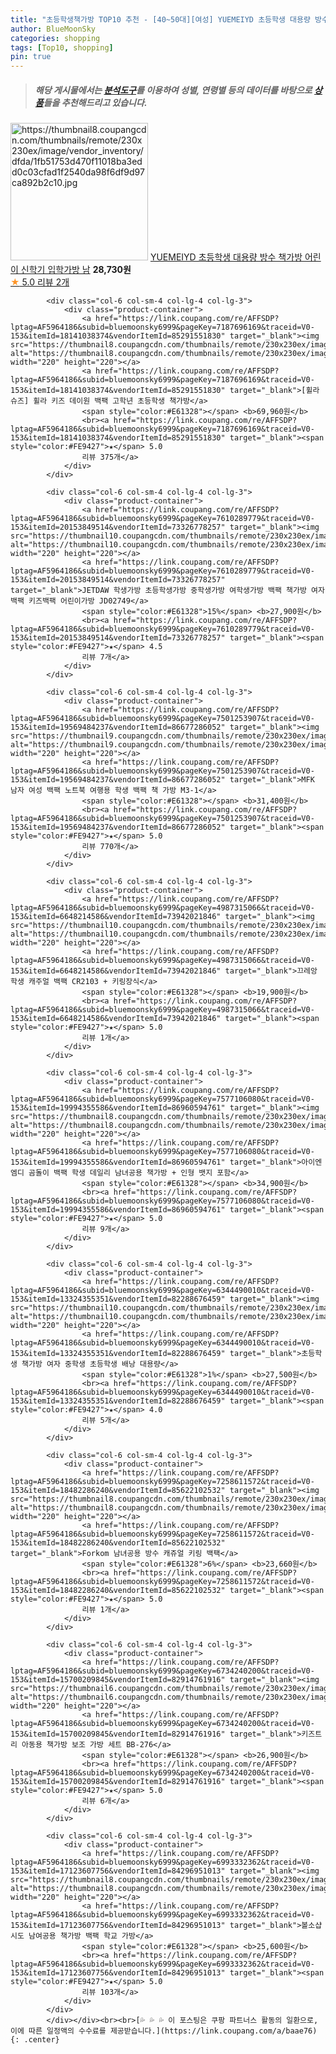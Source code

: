 ```yaml
---
title: "초등학생책가방 TOP10 추천 - [40~50대][여성] YUEMEIYD 초등학생 대용량 방수 책가방 어린이 신학기 입학가방 남"
author: BlueMoonSky
categories: shopping
tags: [Top10, shopping]
pin: true
---
```


> ##### 해당 게시물에서는 [**분석도구**](https://itemscout.io/)를 이용하여 **성별**, **연령별** 등의 데이터를 바탕으로 [**상품**](https://link.coupang.com/a/baae76)들을 추천해드리고 있습니다.
<div class="container"><div class="row">
            <div class="col-6 col-sm-4 col-lg-4 col-lg-3">
                <div class="product-container">
                    <a href="https://link.coupang.com/re/AFFSDP?lptag=AF5964186&subid=bluemoonsky6999&pageKey=7535581331&traceid=V0-153&itemId=19796947941&vendorItemId=86899392168" target="_blank"><img src="https://thumbnail8.coupangcdn.com/thumbnails/remote/230x230ex/image/vendor_inventory/dfda/1fb51753d470f11018ba3edd0c03cfad1f2540da98f6df9d97ca892b2c10.jpg" alt="https://thumbnail8.coupangcdn.com/thumbnails/remote/230x230ex/image/vendor_inventory/dfda/1fb51753d470f11018ba3edd0c03cfad1f2540da98f6df9d97ca892b2c10.jpg" width="220" height="220"></a>
                    <a href="https://link.coupang.com/re/AFFSDP?lptag=AF5964186&subid=bluemoonsky6999&pageKey=7535581331&traceid=V0-153&itemId=19796947941&vendorItemId=86899392168" target="_blank">YUEMEIYD 초등학생 대용량 방수 책가방 어린이 신학기 입학가방 남</a>
                    <span style="color:#E61328"></span> <b>28,730원</b>
                    <br><a href="https://link.coupang.com/re/AFFSDP?lptag=AF5964186&subid=bluemoonsky6999&pageKey=7535581331&traceid=V0-153&itemId=19796947941&vendorItemId=86899392168" target="_blank"><span style="color:#FE9427">★</span> 5.0
                    리뷰 2개</a>
                </div>
            </div>
            
            <div class="col-6 col-sm-4 col-lg-4 col-lg-3">
                <div class="product-container">
                    <a href="https://link.coupang.com/re/AFFSDP?lptag=AF5964186&subid=bluemoonsky6999&pageKey=7187696169&traceid=V0-153&itemId=18141038374&vendorItemId=85291551830" target="_blank"><img src="https://thumbnail8.coupangcdn.com/thumbnails/remote/230x230ex/image/vendor_inventory/df9b/4113af0bce28ee2d7ff881b4fcf89dd403a12e6e0257446542f1bcc7365b.jpg" alt="https://thumbnail8.coupangcdn.com/thumbnails/remote/230x230ex/image/vendor_inventory/df9b/4113af0bce28ee2d7ff881b4fcf89dd403a12e6e0257446542f1bcc7365b.jpg" width="220" height="220"></a>
                    <a href="https://link.coupang.com/re/AFFSDP?lptag=AF5964186&subid=bluemoonsky6999&pageKey=7187696169&traceid=V0-153&itemId=18141038374&vendorItemId=85291551830" target="_blank">[휠라 슈즈] 휠라 키즈 데이원 백팩 고학년 초등학생 책가방</a>
                    <span style="color:#E61328"></span> <b>69,960원</b>
                    <br><a href="https://link.coupang.com/re/AFFSDP?lptag=AF5964186&subid=bluemoonsky6999&pageKey=7187696169&traceid=V0-153&itemId=18141038374&vendorItemId=85291551830" target="_blank"><span style="color:#FE9427">★</span> 5.0
                    리뷰 375개</a>
                </div>
            </div>
            
            <div class="col-6 col-sm-4 col-lg-4 col-lg-3">
                <div class="product-container">
                    <a href="https://link.coupang.com/re/AFFSDP?lptag=AF5964186&subid=bluemoonsky6999&pageKey=7610289779&traceid=V0-153&itemId=20153849514&vendorItemId=73326778257" target="_blank"><img src="https://thumbnail10.coupangcdn.com/thumbnails/remote/230x230ex/image/vendor_inventory/2a3d/3509c0585d241bb27a27950ec2cd2a6d43e7f67ea17c71f9bb1bba5767e5.jpg" alt="https://thumbnail10.coupangcdn.com/thumbnails/remote/230x230ex/image/vendor_inventory/2a3d/3509c0585d241bb27a27950ec2cd2a6d43e7f67ea17c71f9bb1bba5767e5.jpg" width="220" height="220"></a>
                    <a href="https://link.coupang.com/re/AFFSDP?lptag=AF5964186&subid=bluemoonsky6999&pageKey=7610289779&traceid=V0-153&itemId=20153849514&vendorItemId=73326778257" target="_blank">JETDAW 학생가방 초등학생가방 중학생가방 여학생가방 백팩 책가방 여자백팩 키즈백팩 어린이가방 JD02749</a>
                    <span style="color:#E61328">15%</span> <b>27,900원</b>
                    <br><a href="https://link.coupang.com/re/AFFSDP?lptag=AF5964186&subid=bluemoonsky6999&pageKey=7610289779&traceid=V0-153&itemId=20153849514&vendorItemId=73326778257" target="_blank"><span style="color:#FE9427">★</span> 4.5
                    리뷰 7개</a>
                </div>
            </div>
            
            <div class="col-6 col-sm-4 col-lg-4 col-lg-3">
                <div class="product-container">
                    <a href="https://link.coupang.com/re/AFFSDP?lptag=AF5964186&subid=bluemoonsky6999&pageKey=7501253907&traceid=V0-153&itemId=19569484237&vendorItemId=86677286052" target="_blank"><img src="https://thumbnail9.coupangcdn.com/thumbnails/remote/230x230ex/image/vendor_inventory/e708/b9e50f5eebc014f951d71afe184c7dfeca89b76619028593ebb6d05cc04c.jpg" alt="https://thumbnail9.coupangcdn.com/thumbnails/remote/230x230ex/image/vendor_inventory/e708/b9e50f5eebc014f951d71afe184c7dfeca89b76619028593ebb6d05cc04c.jpg" width="220" height="220"></a>
                    <a href="https://link.coupang.com/re/AFFSDP?lptag=AF5964186&subid=bluemoonsky6999&pageKey=7501253907&traceid=V0-153&itemId=19569484237&vendorItemId=86677286052" target="_blank">MFK 남자 여성 백팩 노트북 여행용 학생 백팩 책 가방 M3-1</a>
                    <span style="color:#E61328"></span> <b>31,400원</b>
                    <br><a href="https://link.coupang.com/re/AFFSDP?lptag=AF5964186&subid=bluemoonsky6999&pageKey=7501253907&traceid=V0-153&itemId=19569484237&vendorItemId=86677286052" target="_blank"><span style="color:#FE9427">★</span> 5.0
                    리뷰 770개</a>
                </div>
            </div>
            
            <div class="col-6 col-sm-4 col-lg-4 col-lg-3">
                <div class="product-container">
                    <a href="https://link.coupang.com/re/AFFSDP?lptag=AF5964186&subid=bluemoonsky6999&pageKey=4987315066&traceid=V0-153&itemId=6648214586&vendorItemId=73942021846" target="_blank"><img src="https://thumbnail10.coupangcdn.com/thumbnails/remote/230x230ex/image/rs_quotation_api/3pbvbibq/e6ff0433560343fa919e5e76699cb3aa.jpg" alt="https://thumbnail10.coupangcdn.com/thumbnails/remote/230x230ex/image/rs_quotation_api/3pbvbibq/e6ff0433560343fa919e5e76699cb3aa.jpg" width="220" height="220"></a>
                    <a href="https://link.coupang.com/re/AFFSDP?lptag=AF5964186&subid=bluemoonsky6999&pageKey=4987315066&traceid=V0-153&itemId=6648214586&vendorItemId=73942021846" target="_blank">끄레앙 학생 캐주얼 백팩 CR2103 + 키링장식</a>
                    <span style="color:#E61328"></span> <b>19,900원</b>
                    <br><a href="https://link.coupang.com/re/AFFSDP?lptag=AF5964186&subid=bluemoonsky6999&pageKey=4987315066&traceid=V0-153&itemId=6648214586&vendorItemId=73942021846" target="_blank"><span style="color:#FE9427">★</span> 5.0
                    리뷰 1개</a>
                </div>
            </div>
            
            <div class="col-6 col-sm-4 col-lg-4 col-lg-3">
                <div class="product-container">
                    <a href="https://link.coupang.com/re/AFFSDP?lptag=AF5964186&subid=bluemoonsky6999&pageKey=7577106080&traceid=V0-153&itemId=19994355586&vendorItemId=86960594761" target="_blank"><img src="https://thumbnail8.coupangcdn.com/thumbnails/remote/230x230ex/image/vendor_inventory/6009/6cc77f39090aab8f4467c6c1aaea4d92e6f91174938745aa34e18ded60bd.jpg" alt="https://thumbnail8.coupangcdn.com/thumbnails/remote/230x230ex/image/vendor_inventory/6009/6cc77f39090aab8f4467c6c1aaea4d92e6f91174938745aa34e18ded60bd.jpg" width="220" height="220"></a>
                    <a href="https://link.coupang.com/re/AFFSDP?lptag=AF5964186&subid=bluemoonsky6999&pageKey=7577106080&traceid=V0-153&itemId=19994355586&vendorItemId=86960594761" target="_blank">아이엔엠디 곰돌이 백팩 학생 데일리 남녀공용 책가방 + 인형 뱃지 포함</a>
                    <span style="color:#E61328"></span> <b>34,900원</b>
                    <br><a href="https://link.coupang.com/re/AFFSDP?lptag=AF5964186&subid=bluemoonsky6999&pageKey=7577106080&traceid=V0-153&itemId=19994355586&vendorItemId=86960594761" target="_blank"><span style="color:#FE9427">★</span> 5.0
                    리뷰 9개</a>
                </div>
            </div>
            
            <div class="col-6 col-sm-4 col-lg-4 col-lg-3">
                <div class="product-container">
                    <a href="https://link.coupang.com/re/AFFSDP?lptag=AF5964186&subid=bluemoonsky6999&pageKey=6344490010&traceid=V0-153&itemId=13324355351&vendorItemId=82288676459" target="_blank"><img src="https://thumbnail10.coupangcdn.com/thumbnails/remote/230x230ex/image/vendor_inventory/032e/ab45d878af6af84bb67e32fb6724ac6b6c2f2915644faab5fa4d6d2bfec6.png" alt="https://thumbnail10.coupangcdn.com/thumbnails/remote/230x230ex/image/vendor_inventory/032e/ab45d878af6af84bb67e32fb6724ac6b6c2f2915644faab5fa4d6d2bfec6.png" width="220" height="220"></a>
                    <a href="https://link.coupang.com/re/AFFSDP?lptag=AF5964186&subid=bluemoonsky6999&pageKey=6344490010&traceid=V0-153&itemId=13324355351&vendorItemId=82288676459" target="_blank">초등학생 책가방 여자 중학생 초등학생 배낭 대용량</a>
                    <span style="color:#E61328">1%</span> <b>27,500원</b>
                    <br><a href="https://link.coupang.com/re/AFFSDP?lptag=AF5964186&subid=bluemoonsky6999&pageKey=6344490010&traceid=V0-153&itemId=13324355351&vendorItemId=82288676459" target="_blank"><span style="color:#FE9427">★</span> 4.0
                    리뷰 5개</a>
                </div>
            </div>
            
            <div class="col-6 col-sm-4 col-lg-4 col-lg-3">
                <div class="product-container">
                    <a href="https://link.coupang.com/re/AFFSDP?lptag=AF5964186&subid=bluemoonsky6999&pageKey=7258611572&traceid=V0-153&itemId=18482286240&vendorItemId=85622102532" target="_blank"><img src="https://thumbnail8.coupangcdn.com/thumbnails/remote/230x230ex/image/vendor_inventory/ab6d/b9ae048f41b134cfb979a3bc6edddc11d58965b125bcaccfd2e0f4c2635a.jpg" alt="https://thumbnail8.coupangcdn.com/thumbnails/remote/230x230ex/image/vendor_inventory/ab6d/b9ae048f41b134cfb979a3bc6edddc11d58965b125bcaccfd2e0f4c2635a.jpg" width="220" height="220"></a>
                    <a href="https://link.coupang.com/re/AFFSDP?lptag=AF5964186&subid=bluemoonsky6999&pageKey=7258611572&traceid=V0-153&itemId=18482286240&vendorItemId=85622102532" target="_blank">Forkom 남녀공용 방수 캐쥬얼 키링 백팩</a>
                    <span style="color:#E61328">6%</span> <b>23,660원</b>
                    <br><a href="https://link.coupang.com/re/AFFSDP?lptag=AF5964186&subid=bluemoonsky6999&pageKey=7258611572&traceid=V0-153&itemId=18482286240&vendorItemId=85622102532" target="_blank"><span style="color:#FE9427">★</span> 5.0
                    리뷰 1개</a>
                </div>
            </div>
            
            <div class="col-6 col-sm-4 col-lg-4 col-lg-3">
                <div class="product-container">
                    <a href="https://link.coupang.com/re/AFFSDP?lptag=AF5964186&subid=bluemoonsky6999&pageKey=6734240200&traceid=V0-153&itemId=15700209845&vendorItemId=82914761916" target="_blank"><img src="https://thumbnail6.coupangcdn.com/thumbnails/remote/230x230ex/image/rs_quotation_api/gpp2s1wr/4f2222a5f5284fab9f373047605dbaf6.jpg" alt="https://thumbnail6.coupangcdn.com/thumbnails/remote/230x230ex/image/rs_quotation_api/gpp2s1wr/4f2222a5f5284fab9f373047605dbaf6.jpg" width="220" height="220"></a>
                    <a href="https://link.coupang.com/re/AFFSDP?lptag=AF5964186&subid=bluemoonsky6999&pageKey=6734240200&traceid=V0-153&itemId=15700209845&vendorItemId=82914761916" target="_blank">키즈트리 아동용 책가방 보조 가방 세트 BB-276</a>
                    <span style="color:#E61328"></span> <b>26,900원</b>
                    <br><a href="https://link.coupang.com/re/AFFSDP?lptag=AF5964186&subid=bluemoonsky6999&pageKey=6734240200&traceid=V0-153&itemId=15700209845&vendorItemId=82914761916" target="_blank"><span style="color:#FE9427">★</span> 5.0
                    리뷰 6개</a>
                </div>
            </div>
            
            <div class="col-6 col-sm-4 col-lg-4 col-lg-3">
                <div class="product-container">
                    <a href="https://link.coupang.com/re/AFFSDP?lptag=AF5964186&subid=bluemoonsky6999&pageKey=6993332362&traceid=V0-153&itemId=17123607756&vendorItemId=84296951013" target="_blank"><img src="https://thumbnail8.coupangcdn.com/thumbnails/remote/230x230ex/image/vendor_inventory/0b77/384120da2e0500c3b32298c627bb6d4b15b14736e9c22c5eeb64abb17ade.jpg" alt="https://thumbnail8.coupangcdn.com/thumbnails/remote/230x230ex/image/vendor_inventory/0b77/384120da2e0500c3b32298c627bb6d4b15b14736e9c22c5eeb64abb17ade.jpg" width="220" height="220"></a>
                    <a href="https://link.coupang.com/re/AFFSDP?lptag=AF5964186&subid=bluemoonsky6999&pageKey=6993332362&traceid=V0-153&itemId=17123607756&vendorItemId=84296951013" target="_blank">볼소샵 시도 남여공용 책가방 백팩 학교 가방</a>
                    <span style="color:#E61328"></span> <b>25,600원</b>
                    <br><a href="https://link.coupang.com/re/AFFSDP?lptag=AF5964186&subid=bluemoonsky6999&pageKey=6993332362&traceid=V0-153&itemId=17123607756&vendorItemId=84296951013" target="_blank"><span style="color:#FE9427">★</span> 5.0
                    리뷰 103개</a>
                </div>
            </div>
            </div></div><br><br>[💦 💦 💦 이 포스팅은 쿠팡 파트너스 활동의 일환으로, 이에 따른 일정액의 수수료를 제공받습니다.](https://link.coupang.com/a/baae76){: .center}